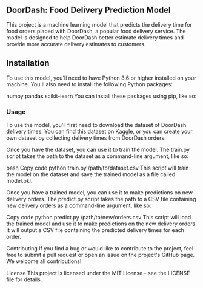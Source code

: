 
## DoorDash: Food Delivery Prediction Model

This project is a machine learning model that predicts the delivery time for food orders placed with DoorDash, a popular food delivery service. The model is designed to help DoorDash better estimate delivery times and provide more accurate delivery estimates to customers.

## Installation
To use this model, you'll need to have Python 3.6 or higher installed on your machine. You'll also need to install the following Python packages:

numpy
pandas
scikit-learn
You can install these packages using pip, like so:


### Usage
To use the model, you'll first need to download the dataset of DoorDash delivery times. You can find this dataset on Kaggle, or you can create your own dataset by collecting delivery times from DoorDash orders.

Once you have the dataset, you can use it to train the model. The train.py script takes the path to the dataset as a command-line argument, like so:

bash
Copy code
python train.py /path/to/dataset.csv
This script will train the model on the dataset and save the trained model as a file called model.pkl.

Once you have a trained model, you can use it to make predictions on new delivery orders. The predict.py script takes the path to a CSV file containing new delivery orders as a command-line argument, like so:

Copy code
python predict.py /path/to/new/orders.csv
This script will load the trained model and use it to make predictions on the new delivery orders. It will output a CSV file containing the predicted delivery times for each order.

Contributing
If you find a bug or would like to contribute to the project, feel free to submit a pull request or open an issue on the project's GitHub page. We welcome all contributions!

License
This project is licensed under the MIT License - see the LICENSE file for details.


